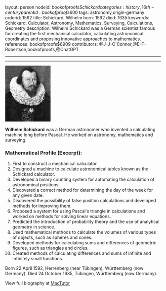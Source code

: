 layout: person
nodeid: bookofproofs$Schickard
categories: history,16th-century
parentid: bookofproofs$600
tags: astronomy,origin-germany
orderid: 1592
title: Schickard, Wilhelm
born: 1592
died: 1635
keywords: Schickard, Calculator, Astronomy, Mathematics, Surveying, Calculations, Geometry
description: Wilhelm Schickard was a German scientist famous for creating the first mechanical calculator, calculating astronomical coordinates and proposing innovative approaches to mathematics.
references: bookofproofs$6909
contributors: @J-J-O'Connor,@E-F-Robertson,bookofproofs,@ChatGPT

---



---

![Schickard.jpg](https://github.com/bookofproofs/bookofproofs.github.io/blob/main/_sources/_assets/images/portraits/Schickard.jpg?raw=true)

**Wilhelm Schickard** was a German astronomer who invented a calculating machine long before Pascal. He worked on astronomy, mathematics and surveying.

### Mathematical Profile (Excerpt):
1. First to construct a mechanical calculator.
2. Designed a machine to calculate astronomical tables known as the Schickard calculator.
3. Developed a binary counting system for automating the calculation of astronomical positions.
4. Discovered a correct method for determining the day of the week for any given date.
5. Discovered the possibility of false position calculations and developed methods for improving them.
6. Proposed a system for using Pascal's triangle in calculations and worked on methods for solving linear equations.
7. Predicted the introduction of probability theory and the use of analytical geometry in science.
8. Used mathematical methods to calculate the volumes of various types of objects, such as spheres and cones.
9. Developed methods for calculating sums and differences of geometric figures, such as triangles and circles.
10. Created methods of calculating differences and sums of infinite and infinitely small functions.

Born 22 April 1592, Herrenberg (near Tübingen), Württemberg (now Germany). Died 24 October 1635, Tübingen, Württemberg (now Germany).

View full biography at [MacTutor](https://mathshistory.st-andrews.ac.uk/Biographies/Schickard/)
